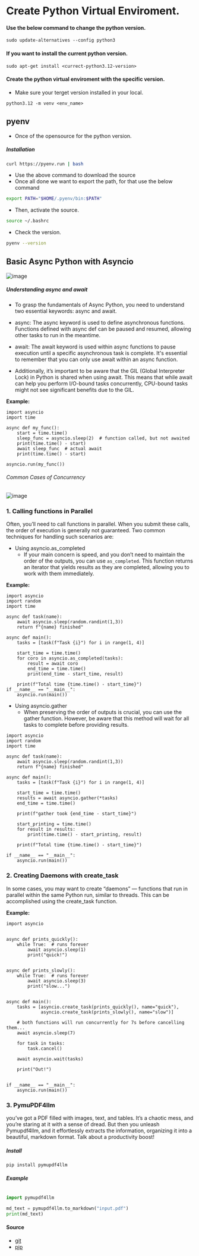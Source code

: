 # Create Python Virtual Enviroment.

#### Use the below command to change the python version.
 ```
 sudo update-alternatives --config python3
 ```

#### If you want to install the current python version.
 ```
 sudo apt-get install <currect-python3.12-version>
 ```

#### Create the python virtual enviroment with the specific version.
- Make sure your terget version installed in your local.
  
```
python3.12 -m venv <env_name>
```
## pyenv
- Once of the opensource for the python version.
  
##### Installation 
```sh
curl https://pyenv.run | bash
```
- Use the above command to download the source
- Once all done we want to export the path, for that use the below command
```sh
export PATH="$HOME/.pyenv/bin:$PATH"
```
- Then, activate the source.
```sh
source ~/.bashrc
```
- Check the version.
```sh
pyenv --version
```

## Basic Async Python with Asyncio

![image](https://github.com/user-attachments/assets/205be8c7-4036-4d99-995a-73c7380d3b85)

##### Understanding async and await
- To grasp the fundamentals of Async Python, you need to understand two essential keywords: async and await.

- async: The async keyword is used to define asynchronous functions. Functions defined with async def can be paused and resumed, allowing other tasks to run in the meantime.
- await: The await keyword is used within async functions to pause execution until a specific asynchronous task is complete. It's essential to remember that you can only use await within an async function.
- Additionally, it’s important to be aware that the GIL (Global Interpreter Lock) in Python is shared when using await. This means that while await can help you perform I/O-bound tasks concurrently, CPU-bound tasks might not see significant benefits due to the GIL.

**Example:**

```python3
import asyncio
import time

async def my_func():
    start = time.time()
    sleep_func = asyncio.sleep(2)  # function called, but not awaited
    print(time.time() - start)
    await sleep_func  # actual await
    print(time.time() - start)

asyncio.run(my_func())
```
###### Common Cases of Concurrency
![image](https://github.com/user-attachments/assets/a84514bb-63b1-466e-91c3-e35e8f1602ae)

### 1. Calling functions in Parallel

 Often, you’ll need to call functions in parallel. When you submit these calls, the order of execution is generally not guaranteed. Two common techniques for handling such scenarios are:

- Using asyncio.as_completed
   - If your main concern is speed, and you don’t need to maintain the order of the outputs, you can use ```as_completed```. This function returns an iterator that yields results as they are completed, allowing you to work with them immediately.

**Example:**

```python3
import asyncio
import random
import time

async def task(name):
    await asyncio.sleep(random.randint(1,3))
    return f"{name} finished"

async def main():
    tasks = [task(f"Task {i}") for i in range(1, 4)]

    start_time = time.time()
    for coro in asyncio.as_completed(tasks):
        result = await coro
        end_time = time.time()
        print(end_time - start_time, result)

    print(f"Total time {time.time() - start_time}")
if __name__ == "__main__":
    asyncio.run(main())
```
- Using asyncio.gather
   - When preserving the order of outputs is crucial, you can use the gather function. However, be aware that this method will wait for all tasks to complete 
  before providing results.

```python3
import asyncio
import random
import time

async def task(name):
    await asyncio.sleep(random.randint(1,3))
    return f"{name} finished"

async def main():
    tasks = [task(f"Task {i}") for i in range(1, 4)]

    start_time = time.time()
    results = await asyncio.gather(*tasks)
    end_time = time.time()

    print(f"gather took {end_time - start_time}")

    start_printing = time.time()
    for result in results:
        print(time.time() - start_printing, result)

    print(f"Total time {time.time() - start_time}")

if __name__ == "__main__":
    asyncio.run(main())
```
### 2. Creating Daemons with create_task

In some cases, you may want to create “daemons” — functions that run in parallel within the same Python run, similar to threads. This can be accomplished using the create_task function.

**Example:**

```python3
import asyncio


async def prints_quickly():
    while True:  # runs forever
        await asyncio.sleep(1)
        print("quick!")


async def prints_slowly():
    while True:  # runs forever
        await asyncio.sleep(3)
        print("slow...")


async def main():
    tasks = [asyncio.create_task(prints_quickly(), name="quick"), 
             asyncio.create_task(prints_slowly(), name="slow")]

    # both functions will run concurrently for 7s before cancelling them...
    await asyncio.sleep(7)

    for task in tasks:
        task.cancel()

    await asyncio.wait(tasks)

    print("Out!")


if __name__ == "__main__":
    asyncio.run(main())
```

### 3. PymuPDF4llm
 you’ve got a PDF filled with images, text, and tables. It’s a chaotic mess, and you’re staring at it with a sense of dread. But then you unleash Pymupdf4llm, and it effortlessly extracts the information, organizing it into a beautiful, markdown format. Talk about a productivity boost!

##### Install

```
pip install pymupdf4llm
```

##### Example
```python

import pymupdf4llm

md_text = pymupdf4llm.to_markdown("input.pdf")
print(md_text)
```

#### Source

- [git](https://github.com/pymupdf/RAG/tree/main/pymupdf4llm)
- [pip](https://pypi.org/project/pymupdf4llm/)

